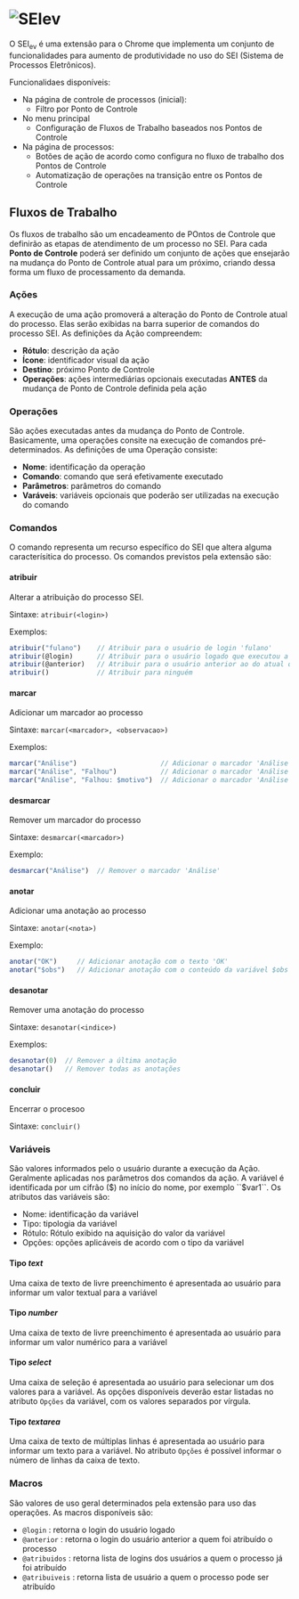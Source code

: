 #  ![SEIev](/docs/logo@128.png)

O SEI<sub>ev</sub> é uma extensão para o Chrome que implementa um conjunto de funcionalidades para aumento de produtividade no uso do SEI (Sistema de Processos Eletrônicos).

Funcionalidaes disponíveis:
- Na página de controle de processos (inicial):
  - Filtro por Ponto de Controle
- No menu principal
  - Configuração de Fluxos de Trabalho baseados nos Pontos de Controle
- Na página de processos:
  - Botões de ação de acordo como configura no fluxo de trabalho dos Pontos de Controle
  - Automatização de operações na transição entre os Pontos de Controle

## Fluxos de Trabalho

Os fluxos de trabalho são um encadeamento de POntos de Controle que definirão as etapas de atendimento de um processo no SEI. Para cada **Ponto de Controle** poderá ser definido um conjunto de ações que ensejarão na mudança do Ponto de Controle atual para um próximo, criando dessa forma um fluxo de processamento da demanda.

### Ações

A execução de uma ação promoverá a alteração do Ponto de Controle atual do processo. Elas serão exibidas na barra superior de comandos do processo SEI. As definições da Ação compreendem:

- **Rótulo**: descrição da ação
- **Ícone**: identificador visual da ação
- **Destino**: próximo Ponto de Controle
- **Operações**: ações intermediárias opcionais executadas **ANTES** da mudança de Ponto de Controle definida pela ação

### Operações

São ações executadas antes da mudança do Ponto de Controle. Basicamente, uma operações consite na execução de comandos pré-determinados. As definições de uma Operação consiste:

- **Nome**: identificação da operação
- **Comando**: comando que será efetivamente executado
- **Parâmetros**: parâmetros do comando
- **Varáveis**: variáveis opcionais que poderão ser utilizadas na execução do comando

### Comandos

  O comando representa um recurso específico do SEI que altera alguma caracterísitica do processo. Os comandos previstos pela extensão são:

#### atribuir

Alterar a atribuição do processo SEI.

Sintaxe:
``atribuir(<login>)``
  
Exemplos:
```javascript
atribuir("fulano")    // Atribuir para o usuário de login 'fulano'
atribuir(@login)      // Atribuir para o usuário logado que executou a operação
atribuir(@anterior)   // Atribuir para o usuário anterior ao do atual que está executando a operação
atribuir()            // Atribuir para ninguém
```


#### marcar

Adicionar um marcador ao processo

Sintaxe:
``marcar(<marcador>, <observacao>)``

Exemplos:
```javascript
marcar("Análise")                     // Adicionar o marcador 'Análise' sem texto de observação
marcar("Análise", "Falhou")           // Adicionar o marcador 'Análise' com texto de observação 'Falhou'
marcar("Análise", "Falhou: $motivo")  // Adicionar o marcador 'Análise' com texto de observação 'Falhou: ' concatenado com o valor da variável $motivo.
```


#### desmarcar

Remover um marcador do processo

Sintaxe:
``desmarcar(<marcador>)``

Exemplo:
```javascript
desmarcar("Análise")  // Remover o marcador 'Análise'
```


#### anotar

Adicionar uma anotação ao processo

Sintaxe:
``anotar(<nota>)``

Exemplo:
```javascript
anotar("OK")     // Adicionar anotação com o texto 'OK'
anotar("$obs")   // Adicionar anotação com o conteúdo da variável $obs
```


#### desanotar

Remover uma anotação do processo

Sintaxe:
``desanotar(<indice>)``

Exemplos:
```javascript
desanotar(0)  // Remover a última anotação
desanotar()   // Remover todas as anotações
```


#### concluir

Encerrar o procesoo 

Sintaxe:
``concluir()``

### Variáveis

São valores informados pelo o usuário durante a execução da Ação. Geralmente aplicadas nos parâmetros dos comandos da ação. A variável é identificada por um cifrão ($) no início do nome, por exemplo ``$var1``.
Os atributos das variáveis são:
- Nome: identificação da variável
- Tipo: tipologia da variável
- Rótulo: Rótulo exibido na aquisição do valor da variável
- Opções: opções aplicáveis de acordo com o tipo da variável

#### Tipo _**text**_

Uma caixa de texto de livre preenchimento é apresentada ao usuário para informar um valor textual para a variável

#### Tipo _**number**_

Uma caixa de texto de livre preenchimento é apresentada ao usuário para informar um valor numérico para a variável

#### Tipo _**select**_

Uma caixa de seleção é apresentada ao usuário para selecionar um dos valores para a variável. As opções disponíveis deverão estar listadas no atributo ``Opções`` da variável, com os valores separados por vírgula.

#### Tipo _**textarea**_

Uma caixa de texto de múltiplas linhas é apresentada ao usuário para informar um texto para a variável. No atributo ``Opções`` é possível informar o número de linhas da caixa de texto.

 
### Macros

São valores de uso geral determinados pela extensão para uso das operações. As macros disponíveis são:

- ``@login`` :	retorna o login do usuário logado
- ``@anterior`` : retorna o login do usuário anterior a quem foi atribuído o processo
- ``@atribuidos`` :	retorna lista de logins dos usuários a quem o processo já foi atribuído
- ``@atribuiveis`` : retorna lista de usuário a quem o processo pode ser atribuído

